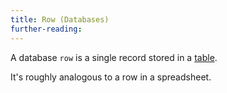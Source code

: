 ```yaml
---
title: Row (Databases)
further-reading:
---
```

A database `row` is a single record stored in a [table](/table-databases).

It's roughly analogous to a row in a spreadsheet.
